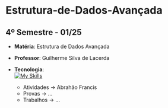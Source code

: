 # Estrutura-de-Dados-Avançada
## 4º Semestre - 01/25
  * **Matéria**: Estrutura de Dados Avançada
  * **Professor**: Guilherme Silva de Lacerda
  * **Tecnologia**: <br/> [![My Skills](https://skillicons.dev/icons?i=py,java)](https://skillicons.dev)

    - Atividades -> Abrahão Francis
    - Provas     -> ...
    - Trabalhos  -> ...
